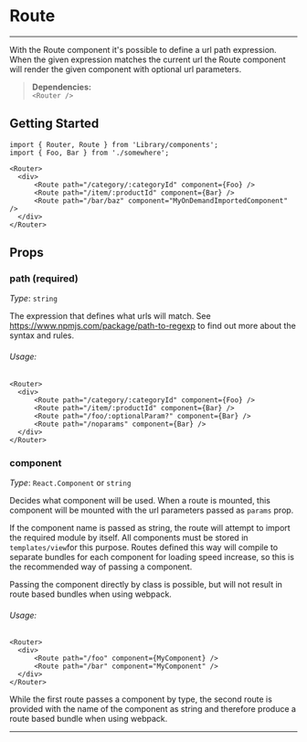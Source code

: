 # Route
---

With the Route component it's possible to define a url path expression. When the given expression matches the current url
the Route component will render the given component with optional url parameters.

> **Dependencies:** <br> `<Router />`

## Getting Started

```
import { Router, Route } from 'Library/components';
import { Foo, Bar } from './somewhere';

<Router>
  <div>
      <Route path="/category/:categoryId" component={Foo} />
      <Route path="/item/:productId" component={Bar} />
      <Route path="/bar/baz" component="MyOnDemandImportedComponent" />
  </div>
</Router>
```

## Props

###  path (required)

_Type_: `string`<br>

The expression that defines what urls will match. See https://www.npmjs.com/package/path-to-regexp
to find out more about the syntax and rules.

###### Usage:

```
<Router>
  <div>
      <Route path="/category/:categoryId" component={Foo} />
      <Route path="/item/:productId" component={Bar} />
      <Route path="/foo/:optionalParam?" component={Bar} />
      <Route path="/noparams" component={Bar} />
  </div>
</Router>
```

### component

_Type_: `React.Component` or `string`<br>

Decides what component will be used. When a route is mounted, this component will be
mounted with the url parameters passed as `params` prop.

If the component name is passed as string, the route will attempt to import the required
module by itself. All components must be stored in `templates/view`for this purpose.
Routes defined this way will compile to separate bundles for each component for loading speed increase, 
so this is the recommended way of passing a component.

Passing the component directly by class is possible, but will not result in route based bundles 
when using webpack.  

###### Usage:

```
<Router>
  <div>
      <Route path="/foo" component={MyComponent} />
      <Route path="/bar" component="MyComponent" />
  </div>
</Router>
```
While the first route passes a component by type, the second route is provided with the name of the 
component as string and therefore produce a route based bundle when using webpack.

---
